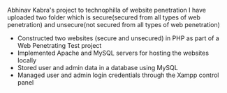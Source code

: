 Abhinav Kabra's project to technophilla of website penetration I have uploaded two folder which is secure(secured from all types of web penetration) and unsecure(not secured from all types of web penetration)
- Constructed two websites (secure and unsecured) in PHP as part of a Web Penetrating Test project
- Implemented Apache and MySQL servers for hosting the websites locally
- Stored user and admin data in a database using MySQL
- Managed user and admin login credentials through the Xampp control panel

